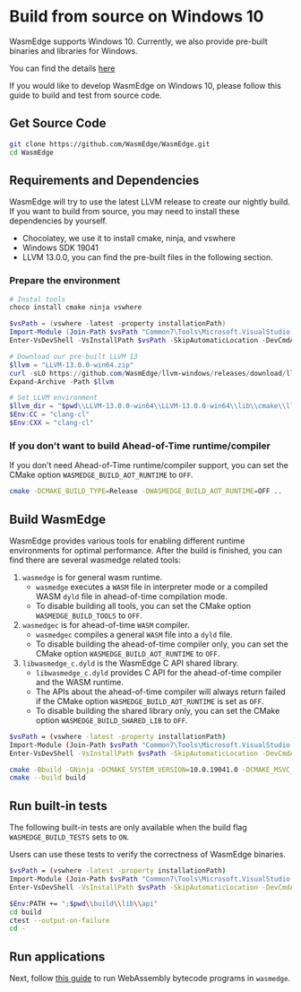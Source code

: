 # Build from source on Windows 10

WasmEdge supports Windows 10. Currently, we also provide pre-built binaries and libraries for Windows.

You can find the details [here](https://github.com/WasmEdge/WasmEdge/blob/master/.github/workflows/build.yml#L266-L322)

If you would like to develop WasmEdge on Windows 10, please follow this guide to build and test from source code.

## Get Source Code

```bash
git clone https://github.com/WasmEdge/WasmEdge.git
cd WasmEdge
```

## Requirements and Dependencies

WasmEdge will try to use the latest LLVM release to create our nightly build.
If you want to build from source, you may need to install these dependencies by yourself.

- Chocolatey, we use it to install cmake, ninja, and vswhere
- Windows SDK 19041
- LLVM 13.0.0, you can find the pre-built files in the following section.

### Prepare the environment

```powershell
# Instal tools
choco install cmake ninja vswhere

$vsPath = (vswhere -latest -property installationPath)
Import-Module (Join-Path $vsPath "Common7\Tools\Microsoft.VisualStudio.DevShell.dll")
Enter-VsDevShell -VsInstallPath $vsPath -SkipAutomaticLocation -DevCmdArguments "-arch=x64 -host_arch=x64 -winsdk=10.0.19041.0"

# Download our pre-built LLVM 13
$llvm = "LLVM-13.0.0-win64.zip"
curl -sLO https://github.com/WasmEdge/llvm-windows/releases/download/llvmorg-13.0.0/LLVM-13.0.0-win64.zip -o $llvm
Expand-Archive -Path $llvm

# Set LLVM environment
$llvm_dir = "$pwd\\LLVM-13.0.0-win64\\LLVM-13.0.0-win64\\lib\\cmake\\llvm"
$Env:CC = "clang-cl"
$Env:CXX = "clang-cl"
```

### If you don't want to build Ahead-of-Time runtime/compiler

If you don't need Ahead-of-Time runtime/compiler support, you can set the CMake option `WASMEDGE_BUILD_AOT_RUNTIME` to `OFF`.

```bash
cmake -DCMAKE_BUILD_TYPE=Release -DWASMEDGE_BUILD_AOT_RUNTIME=OFF ..
```

## Build WasmEdge

WasmEdge provides various tools for enabling different runtime environments for optimal performance.
After the build is finished, you can find there are several wasmedge related tools:

1. `wasmedge` is for general wasm runtime.
   - `wasmedge` executes a `WASM` file in interpreter mode or a compiled WASM `dyld` file in ahead-of-time compilation mode.
   - To disable building all tools, you can set the CMake option `WASMEDGE_BUILD_TOOLS` to `OFF`.
2. `wasmedgec` is for ahead-of-time `WASM` compiler.
   - `wasmedgec` compiles a general `WASM` file into a `dyld` file.
   - To disable building the ahead-of-time compiler only, you can set the CMake option `WASMEDGE_BUILD_AOT_RUNTIME` to `OFF`.
3. `libwasmedge_c.dyld` is the WasmEdge C API shared library.
   - `libwasmedge_c.dyld` provides C API for the ahead-of-time compiler and the WASM runtime.
   - The APIs about the ahead-of-time compiler will always return failed if the CMake option `WASMEDGE_BUILD_AOT_RUNTIME` is set as `OFF`.
   - To disable building the shared library only, you can set the CMake option `WASMEDGE_BUILD_SHARED_LIB` to `OFF`.

```bash
$vsPath = (vswhere -latest -property installationPath)
Import-Module (Join-Path $vsPath "Common7\Tools\Microsoft.VisualStudio.DevShell.dll")
Enter-VsDevShell -VsInstallPath $vsPath -SkipAutomaticLocation -DevCmdArguments "-arch=x64 -host_arch=x64 -winsdk=10.0.19041.0"

cmake -Bbuild -GNinja -DCMAKE_SYSTEM_VERSION=10.0.19041.0 -DCMAKE_MSVC_RUNTIME_LIBRARY=MultiThreadedDLL "-DLLVM_DIR=$llvm_dir" -DWASMEDGE_BUILD_TESTS=ON -DWASMEDGE_BUILD_PACKAGE="ZIP" .
cmake --build build
```

## Run built-in tests

The following built-in tests are only available when the build flag `WASMEDGE_BUILD_TESTS` sets to `ON`.

Users can use these tests to verify the correctness of WasmEdge binaries.

```bash
$vsPath = (vswhere -latest -property installationPath)
Import-Module (Join-Path $vsPath "Common7\Tools\Microsoft.VisualStudio.DevShell.dll")
Enter-VsDevShell -VsInstallPath $vsPath -SkipAutomaticLocation -DevCmdArguments "-arch=x64 -host_arch=x64 -winsdk=10.0.19041.0"

$Env:PATH += ";$pwd\\build\\lib\\api"
cd build
ctest --output-on-failure
cd -
```

## Run applications

Next, follow [this guide](run.md) to run WebAssembly bytecode programs in `wasmedge`.
